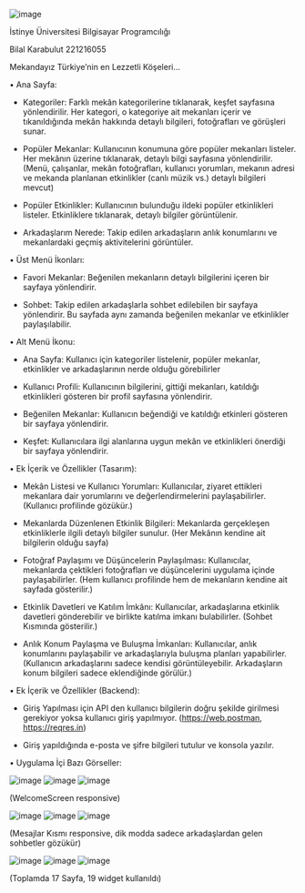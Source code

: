  ![image](https://github.com/bizzattaha/mobil-apps-mekanday-z/assets/115414206/b1f1ffb5-a389-4445-a571-7e83393dae94)

İstinye Üniversitesi Bilgisayar Programcılığı

Bilal Karabulut 221216055

Mekandayız
Türkiye’nin en Lezzetli Köşeleri…

•	Ana Sayfa:
-	Kategoriler: Farklı mekân kategorilerine tıklanarak, keşfet sayfasına yönlendirilir. Her kategori, o kategoriye ait mekanları içerir ve tıkanıldığında mekân hakkında detaylı bilgileri, fotoğrafları ve görüşleri sunar.

-	Popüler Mekanlar: Kullanıcının konumuna göre popüler mekanları listeler. Her mekânın üzerine tıklanarak, detaylı bilgi sayfasına yönlendirilir. (Menü, çalışanlar, mekân fotoğrafları, kullanıcı yorumları, mekanın adresi ve mekanda planlanan etkinlikler (canlı müzik vs.) detaylı bilgileri mevcut)

-	Popüler Etkinlikler: Kullanıcının bulunduğu ildeki popüler etkinlikleri listeler. Etkinliklere tıklanarak, detaylı bilgiler görüntülenir.

-	Arkadaşlarım Nerede: Takip edilen arkadaşların anlık konumlarını ve mekanlardaki geçmiş aktivitelerini görüntüler.

•	Üst Menü İkonları:
-	Favori Mekanlar: Beğenilen mekanların detaylı bilgilerini içeren bir sayfaya yönlendirir.

-	Sohbet: Takip edilen arkadaşlarla sohbet edilebilen bir sayfaya yönlendirir. Bu sayfada aynı zamanda beğenilen mekanlar ve etkinlikler paylaşılabilir.


•	Alt Menü İkonu:
-	Ana Sayfa: Kullanıcı için kategoriler listelenir, popüler mekanlar, etkinlikler ve arkadaşlarının nerde olduğu görebilirler

-	Kullanıcı Profili: Kullanıcının bilgilerini, gittiği mekanları, katıldığı etkinlikleri gösteren bir profil sayfasına yönlendirir.

-	Beğenilen Mekanlar: Kullanıcın beğendiği ve katıldığı etkinleri gösteren bir sayfaya yönlendirir.

-	Keşfet: Kullanıcılara ilgi alanlarına uygun mekân ve etkinlikleri önerdiği bir sayfaya yönlendirir.

•	Ek İçerik ve Özellikler (Tasarım):
-	Mekân Listesi ve Kullanıcı Yorumları: Kullanıcılar, ziyaret ettikleri mekanlara dair yorumlarını ve değerlendirmelerini paylaşabilirler. (Kullanıcı profilinde gözükür.)

-	Mekanlarda Düzenlenen Etkinlik Bilgileri: Mekanlarda gerçekleşen etkinliklerle ilgili detaylı bilgiler sunulur. (Her Mekânın kendine ait bilgilerin olduğu sayfa)

-	Fotoğraf Paylaşımı ve Düşüncelerin Paylaşılması: Kullanıcılar, mekanlarda çektikleri fotoğrafları ve düşüncelerini uygulama içinde paylaşabilirler. (Hem kullanıcı profilinde hem de mekanların kendine ait sayfada gösterilir.)

-	Etkinlik Davetleri ve Katılım İmkânı: Kullanıcılar, arkadaşlarına etkinlik davetleri gönderebilir ve birlikte katılma imkanı bulabilirler. (Sohbet Kısmında gösterilir.)

-	Anlık Konum Paylaşma ve Buluşma İmkanları: Kullanıcılar, anlık konumlarını paylaşabilir ve arkadaşlarıyla buluşma planları yapabilirler. (Kullanıcın arkadaşlarını sadece kendisi görüntüleyebilir. Arkadaşların konum bilgileri sadece eklendiğinde görülür.)



•	Ek İçerik ve Özellikler (Backend):
-	Giriş Yapılması için API den kullanıcı bilgilerin doğru şekilde girilmesi gerekiyor yoksa kullanıcı giriş yapılmıyor. (https://web.postman, https://reqres.in)

-	Giriş yapıldığında e-posta ve şifre bilgileri tutulur ve konsola yazılır.

•	Uygulama İçi Bazı Görseller:


![image](https://github.com/bizzattaha/mobil-apps-mekanday-z/assets/115414206/29f08cec-38ca-4dc0-a261-e69c80bd107f)  ![image](https://github.com/bizzattaha/mobil-apps-mekanday-z/assets/115414206/40013639-5b72-49ab-ae3f-1c2ca3542c03)
![image](https://github.com/bizzattaha/mobil-apps-mekanday-z/assets/115414206/fde04eea-24b8-4123-91e7-e592de496565)      


(WelcomeScreen responsive)

![image](https://github.com/bizzattaha/mobil-apps-mekanday-z/assets/115414206/4b5ebfa2-c049-4c6d-bb5c-75a2f9fee738)  ![image](https://github.com/bizzattaha/mobil-apps-mekanday-z/assets/115414206/8c8de5e8-a3c6-4271-84ca-5cc67bcc3493)  ![image](https://github.com/bizzattaha/mobil-apps-mekanday-z/assets/115414206/0a7baa16-1852-4b70-aa04-1fde01e36723)

(Mesajlar Kısmı responsive, dik modda sadece arkadaşlardan gelen sohbetler gözükür)

![image](https://github.com/bizzattaha/mobil-apps-mekanday-z/assets/115414206/3afc0700-20f3-45ba-b475-76d2cdecc57d)  ![image](https://github.com/bizzattaha/mobil-apps-mekanday-z/assets/115414206/8f73a623-2693-4776-99e6-5be0dfcece0b)  ![image](https://github.com/bizzattaha/mobil-apps-mekanday-z/assets/115414206/d08bb285-5e36-4436-b57f-2e97da9231f8)

(Toplamda 17 Sayfa, 19 widget kullanıldı)

